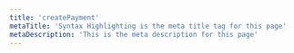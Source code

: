 ```yaml
---
title: 'createPayment'
metaTitle: 'Syntax Highlighting is the meta title tag for this page'
metaDescription: 'This is the meta description for this page'
---
```

